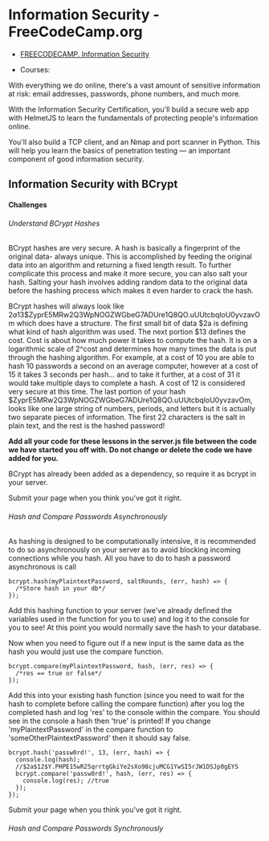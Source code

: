 # Information Security - FreeCodeCamp.org

- [FREECODECAMP. Information Security](https://www.freecodecamp.org/learn/information-security/#information-security-with-helmetjs)


- Courses:

With everything we do online, there's a vast amount of sensitive information at risk: email addresses, passwords, phone numbers, and much more.

With the Information Security Certification, you'll build a secure web app with HelmetJS to learn the fundamentals of protecting people's information online.

You'll also build a TCP client, and an Nmap and port scanner in Python. This will help you learn the basics of penetration testing — an important component of good information security.



## Information Security with BCrypt

#### Challenges

###### Understand BCrypt Hashes

BCrypt hashes are very secure. A hash is basically a fingerprint of the original data- always unique. This is accomplished by feeding the original data into an algorithm and returning a fixed length result. To further complicate this process and make it more secure, you can also salt your hash. Salting your hash involves adding random data to the original data before the hashing process which makes it even harder to crack the hash.

BCrypt hashes will always look like $2a$13$ZyprE5MRw2Q3WpNOGZWGbeG7ADUre1Q8QO.uUUtcbqloU0yvzavOm which does have a structure. The first small bit of data $2a is defining what kind of hash algorithm was used. The next portion $13 defines the cost. Cost is about how much power it takes to compute the hash. It is on a logarithmic scale of 2^cost and determines how many times the data is put through the hashing algorithm. For example, at a cost of 10 you are able to hash 10 passwords a second on an average computer, however at a cost of 15 it takes 3 seconds per hash... and to take it further, at a cost of 31 it would take multiple days to complete a hash. A cost of 12 is considered very secure at this time. The last portion of your hash $ZyprE5MRw2Q3WpNOGZWGbeG7ADUre1Q8QO.uUUtcbqloU0yvzavOm, looks like one large string of numbers, periods, and letters but it is actually two separate pieces of information. The first 22 characters is the salt in plain text, and the rest is the hashed password!



**Add all your code for these lessons in the server.js file between the code we have started you off with. Do not change or delete the code we have added for you.**

BCrypt has already been added as a dependency, so require it as bcrypt in your server.

Submit your page when you think you've got it right.


###### Hash and Compare Passwords Asynchronously

As hashing is designed to be computationally intensive, it is recommended to do so asynchronously on your server as to avoid blocking incoming connections while you hash. All you have to do to hash a password asynchronous is call

```
bcrypt.hash(myPlaintextPassword, saltRounds, (err, hash) => {
  /*Store hash in your db*/
});
```


Add this hashing function to your server (we've already defined the variables used in the function for you to use) and log it to the console for you to see! At this point you would normally save the hash to your database.

Now when you need to figure out if a new input is the same data as the hash you would just use the compare function.


```
bcrypt.compare(myPlaintextPassword, hash, (err, res) => {
  /*res == true or false*/
});
```


Add this into your existing hash function (since you need to wait for the hash to complete before calling the compare function) after you log the completed hash and log 'res' to the console within the compare. You should see in the console a hash then 'true' is printed! If you change 'myPlaintextPassword' in the compare function to 'someOtherPlaintextPassword' then it should say false.


```
bcrypt.hash('passw0rd!', 13, (err, hash) => {
  console.log(hash);
  //$2a$12$Y.PHPE15wR25qrrtgGkiYe2sXo98cjuMCG1YwSI5rJW1DSJp0gEYS
  bcrypt.compare('passw0rd!', hash, (err, res) => {
    console.log(res); //true
  });
});
```


Submit your page when you think you've got it right.



###### Hash and Compare Passwords Synchronously




